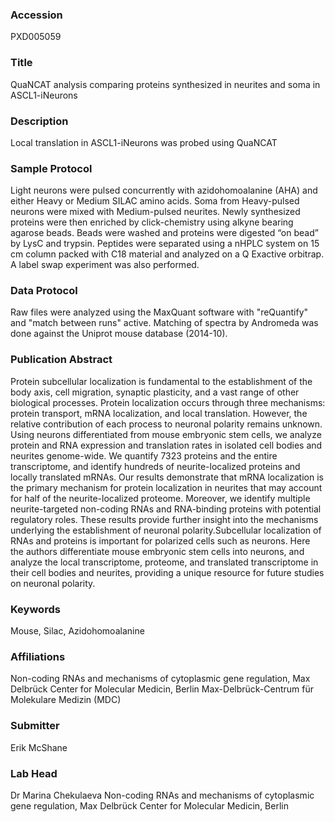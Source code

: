 ### Accession
PXD005059

### Title
QuaNCAT analysis comparing proteins synthesized in neurites and soma in ASCL1-iNeurons

### Description
Local translation in ASCL1-iNeurons was probed using QuaNCAT

### Sample Protocol
Light neurons were pulsed concurrently with azidohomoalanine (AHA) and either Heavy or Medium SILAC amino acids. Soma from Heavy-pulsed neurons were mixed with Medium-pulsed neurites. Newly synthesized proteins were then enriched by click-chemistry using alkyne bearing agarose beads. Beads were washed and proteins were digested “on bead” by LysC and trypsin. Peptides were separated using a nHPLC system on 15 cm column packed with C18 material and analyzed on a Q Exactive orbitrap.  A label swap experiment was also performed.

### Data Protocol
Raw files were analyzed using the MaxQuant software with "reQuantify" and "match between runs" active. Matching of spectra by Andromeda was done against the Uniprot mouse database (2014-10).

### Publication Abstract
Protein subcellular localization is fundamental to the establishment of the body axis, cell migration, synaptic plasticity, and a vast range of other biological processes. Protein localization occurs through three mechanisms: protein transport, mRNA localization, and local translation. However, the relative contribution of each process to neuronal polarity remains unknown. Using neurons differentiated from mouse embryonic stem cells, we analyze protein and RNA expression and translation rates in isolated cell bodies and neurites genome-wide. We quantify 7323 proteins and the entire transcriptome, and identify hundreds of neurite-localized proteins and locally translated mRNAs. Our results demonstrate that mRNA localization is the primary mechanism for protein localization in neurites that may account for half of the neurite-localized proteome. Moreover, we identify multiple neurite-targeted non-coding RNAs and RNA-binding proteins with potential regulatory roles. These results provide further insight into the mechanisms underlying the establishment of neuronal polarity.Subcellular localization of RNAs and proteins is important for polarized cells such as neurons. Here the authors differentiate mouse embryonic stem cells into neurons, and analyze the local transcriptome, proteome, and translated transcriptome in their cell bodies and neurites, providing a unique resource for future studies on neuronal polarity.

### Keywords
Mouse, Silac, Azidohomoalanine

### Affiliations
Non-coding RNAs and mechanisms of cytoplasmic gene regulation, Max Delbrück Center for Molecular Medicin, Berlin
Max-Delbrück-Centrum für Molekulare Medizin (MDC)

### Submitter
Erik McShane

### Lab Head
Dr Marina Chekulaeva
Non-coding RNAs and mechanisms of cytoplasmic gene regulation, Max Delbrück Center for Molecular Medicin, Berlin


